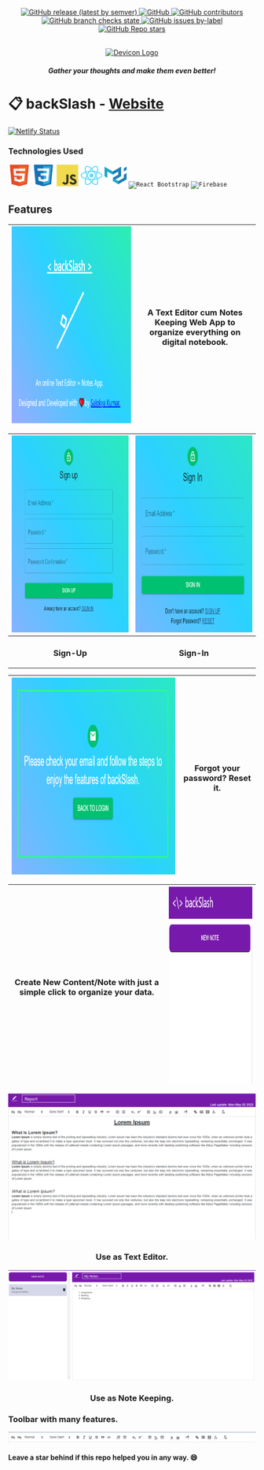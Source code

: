 <p align="center">
    <a href="https://github.com/ksalokya/backSlash/releases">
        <img alt="GitHub release (latest by semver)" src="https://img.shields.io/github/v/release/ksalokya/backSlash?color=%2360be86&label=Latest%20release&style=for-the-badge&sort=semver">
    </a>
    <a href="/LICENSE">
        <img alt="GitHub" src="https://img.shields.io/github/license/ksalokya/backSlash?color=%2360be86&style=for-the-badge">
    </a>
    <a href="https://github.com/ksalokya/backSlash/graphs/contributors">
        <img alt="GitHub contributors" src="https://img.shields.io/github/contributors-anon/ksalokya/backSlash?color=%2360be86&style=for-the-badge">
    </a>
    <a href="https://github.com/ksalokya/backSlash/actions">
        <img alt="GitHub branch checks state" src="https://img.shields.io/github/checks-status/ksalokya/backSlash/main?color=%2360be86&style=for-the-badge">
    </a>
    <a href="https://github.com/devicons/devicon/issues?q=is%3Aopen+is%3Aissue+label%3Arequest%3Aicon">
        <img alt="GitHub issues by-label" src="https://img.shields.io/github/issues/ksalokya/backSlash/request:icon?color=%2360be86&label=feature%20requests&style=for-the-badge">
    </a>
    <a href="https://github.com/ksalokya/backSlash/stargazers">
        <img alt="GitHub Repo stars" src="https://img.shields.io/github/stars/ksalokya/backSlash?color=%2360be86&label=github%20stars&style=for-the-badge">
    </a>
</p>
<br />
<div align="center">
    <a href="https://github.com/ksalokya/backSlash">
        <img src="https://github.com/ksalokya/backSlash/blob/main/public/favicon.ico" alt="Devicon Logo" height="140" />
    </a>
    <h5 align="center">
         Gather your thoughts and make them even better!
    </h5>
</div>


# 📋 backSlash - [Website](https://backslash.netlify.app)
[![Netlify Status](https://api.netlify.com/api/v1/badges/a8c8fb9d-8e54-4b74-bdd6-d8026d03be7c/deploy-status)](https://app.netlify.com/sites/backslash/deploys)

### Technologies Used
<code><img height="45" alt="HTML5" style="background: white;" src="https://github.com/devicons/devicon/blob/master/icons/html5/html5-original.svg"></code>
<code><img height="45" alt="CSS3" style="background: white;" src="https://github.com/devicons/devicon/blob/master/icons/css3/css3-original.svg"></code>
<code><img height="45" alt="JavaScript" style="background: white;" src="https://github.com/devicons/devicon/blob/master/icons/javascript/javascript-original.svg"></code>
<code><img height="45" alt="React" style="background: white;" src="https://github.com/devicons/devicon/blob/master/icons/react/react-original.svg"></code>
<code><img height="45" alt="Material UI" style="background: white;" src="https://github.com/devicons/devicon/blob/master/icons/materialui/materialui-original.svg"></code>
<code><img height="45" alt="React Bootstrap" style="background: white;" src="https://avatars.githubusercontent.com/u/6853419?s=200&v=4"></code>
<code><img height="45" alt="Firebase" style="background: white;" src="https://github.com/ksalokya/devicon/blob/master/icons/firebase/firebase-plain-wordmark.svg"></code>


## Features
|<img src="https://github.com/ksalokya/backSlash/blob/main/misc/01-intro.png" width="1000" height="400" />| <h3>A Text Editor cum Notes Keeping Web App to organize everything on digital notebook.</h3> |
|---|---|

|<img src="https://github.com/ksalokya/backSlash/blob/main/misc/02-signup.png" width="700" height="400" /> |<img src="https://github.com/ksalokya/backSlash/blob/main/misc/03-signin.png" width="700" height="400" /> |
|---|---|
|<h3 align="center">Sign-Up</h3>|<h3 align="center">Sign-In</h3>|

|<img src="https://github.com/ksalokya/backSlash/blob/main/misc/08-confirm.png" width="1000" height="400" />| <h3>Forgot your password? Reset it.</h3> |
|---|---|

|<h3>Create New Content/Note with just a simple click to organize your data.</h3> |<img src="https://github.com/ksalokya/backSlash/blob/main/misc/04-new%20note.png" width="400" height="400" />|
|---|---|

<div align="center">
  <img src="https://github.com/ksalokya/backSlash/blob/main/misc/06-use%20as%20report.png" /> 
  <h3>Use as Text Editor.</h3>    
</div>

<div align="center">
  <img src="https://github.com/ksalokya/backSlash/blob/main/misc/05-use%20as%20note.png" /> 
  <h3>Use as Note Keeping.</h3>    
</div>  

### Toolbar with many features.
<img src="https://github.com/ksalokya/backSlash/blob/main/misc/07%20-%20toolbar.png">

#### Leave a star behind if this repo helped you in any way. 😄
